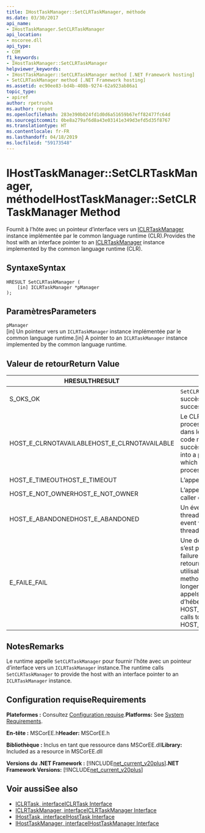 ```yaml
---
title: IHostTaskManager::SetCLRTaskManager, méthode
ms.date: 03/30/2017
api_name:
- IHostTaskManager.SetCLRTaskManager
api_location:
- mscoree.dll
api_type:
- COM
f1_keywords:
- IHostTaskManager::SetCLRTaskManager
helpviewer_keywords:
- IHostTaskManager::SetCLRTaskManager method [.NET Framework hosting]
- SetCLRTaskManager method [.NET Framework hosting]
ms.assetid: ec90ee83-bd4b-408b-9274-62a923ab86a1
topic_type:
- apiref
author: rpetrusha
ms.author: ronpet
ms.openlocfilehash: 283e390b024fd1d0d6a51659b67eff82477fc64d
ms.sourcegitcommit: 0be8a279af6d8a43e03141e349d3efd5d35f8767
ms.translationtype: HT
ms.contentlocale: fr-FR
ms.lasthandoff: 04/18/2019
ms.locfileid: "59173548"
---
```

# <a name="ihosttaskmanagersetclrtaskmanager-method"></a><span data-ttu-id="340d5-102">IHostTaskManager::SetCLRTaskManager, méthode</span><span class="sxs-lookup"><span data-stu-id="340d5-102">IHostTaskManager::SetCLRTaskManager Method</span></span>
<span data-ttu-id="340d5-103">Fournit à l’hôte avec un pointeur d’interface vers un [ICLRTaskManager](../../../../docs/framework/unmanaged-api/hosting/iclrtaskmanager-interface.md) instance implémentée par le common language runtime (CLR).</span><span class="sxs-lookup"><span data-stu-id="340d5-103">Provides the host with an interface pointer to an [ICLRTaskManager](../../../../docs/framework/unmanaged-api/hosting/iclrtaskmanager-interface.md) instance implemented by the common language runtime (CLR).</span></span>  
  
## <a name="syntax"></a><span data-ttu-id="340d5-104">Syntaxe</span><span class="sxs-lookup"><span data-stu-id="340d5-104">Syntax</span></span>  
  
```  
HRESULT SetCLRTaskManager (  
    [in] ICLRTaskManager *pManager  
);  
```  
  
## <a name="parameters"></a><span data-ttu-id="340d5-105">Paramètres</span><span class="sxs-lookup"><span data-stu-id="340d5-105">Parameters</span></span>  
 `pManager`  
 <span data-ttu-id="340d5-106">[in] Un pointeur vers un `ICLRTaskManager` instance implémentée par le common language runtime.</span><span class="sxs-lookup"><span data-stu-id="340d5-106">[in] A pointer to an `ICLRTaskManager` instance implemented by the common language runtime.</span></span>  
  
## <a name="return-value"></a><span data-ttu-id="340d5-107">Valeur de retour</span><span class="sxs-lookup"><span data-stu-id="340d5-107">Return Value</span></span>  
  
|<span data-ttu-id="340d5-108">HRESULT</span><span class="sxs-lookup"><span data-stu-id="340d5-108">HRESULT</span></span>|<span data-ttu-id="340d5-109">Description</span><span class="sxs-lookup"><span data-stu-id="340d5-109">Description</span></span>|  
|-------------|-----------------|  
|<span data-ttu-id="340d5-110">S_OK</span><span class="sxs-lookup"><span data-stu-id="340d5-110">S_OK</span></span>|<span data-ttu-id="340d5-111">`SetCLRTaskManager` retourné avec succès.</span><span class="sxs-lookup"><span data-stu-id="340d5-111">`SetCLRTaskManager` returned successfully.</span></span>|  
|<span data-ttu-id="340d5-112">HOST_E_CLRNOTAVAILABLE</span><span class="sxs-lookup"><span data-stu-id="340d5-112">HOST_E_CLRNOTAVAILABLE</span></span>|<span data-ttu-id="340d5-113">Le CLR n’a pas été chargé dans un processus ou le CLR est dans un état dans lequel il ne peut pas exécuter le code managé ou traiter l’appel avec succès.</span><span class="sxs-lookup"><span data-stu-id="340d5-113">The CLR has not been loaded into a process, or the CLR is in a state in which it cannot run managed code or process the call successfully.</span></span>|  
|<span data-ttu-id="340d5-114">HOST_E_TIMEOUT</span><span class="sxs-lookup"><span data-stu-id="340d5-114">HOST_E_TIMEOUT</span></span>|<span data-ttu-id="340d5-115">L’appel a expiré.</span><span class="sxs-lookup"><span data-stu-id="340d5-115">The call timed out.</span></span>|  
|<span data-ttu-id="340d5-116">HOST_E_NOT_OWNER</span><span class="sxs-lookup"><span data-stu-id="340d5-116">HOST_E_NOT_OWNER</span></span>|<span data-ttu-id="340d5-117">L’appelant ne possède pas le verrou.</span><span class="sxs-lookup"><span data-stu-id="340d5-117">The caller does not own the lock.</span></span>|  
|<span data-ttu-id="340d5-118">HOST_E_ABANDONED</span><span class="sxs-lookup"><span data-stu-id="340d5-118">HOST_E_ABANDONED</span></span>|<span data-ttu-id="340d5-119">Un événement a été annulé alors qu’un thread bloqué ou Fibre l’attendait.</span><span class="sxs-lookup"><span data-stu-id="340d5-119">An event was canceled while a blocked thread or fiber was waiting on it.</span></span>|  
|<span data-ttu-id="340d5-120">E_FAIL</span><span class="sxs-lookup"><span data-stu-id="340d5-120">E_FAIL</span></span>|<span data-ttu-id="340d5-121">Une défaillance catastrophique inconnue s’est produite.</span><span class="sxs-lookup"><span data-stu-id="340d5-121">An unknown catastrophic failure occurred.</span></span> <span data-ttu-id="340d5-122">Lorsqu’une méthode retourne E_FAIL, le CLR n’est plus utilisable au sein du processus.</span><span class="sxs-lookup"><span data-stu-id="340d5-122">When a method returns E_FAIL, the CLR is no longer usable within the process.</span></span> <span data-ttu-id="340d5-123">Les appels suivants aux méthodes d’hébergement retournent HOST_E_CLRNOTAVAILABLE.</span><span class="sxs-lookup"><span data-stu-id="340d5-123">Subsequent calls to hosting methods return HOST_E_CLRNOTAVAILABLE.</span></span>|  
  
## <a name="remarks"></a><span data-ttu-id="340d5-124">Notes</span><span class="sxs-lookup"><span data-stu-id="340d5-124">Remarks</span></span>  
 <span data-ttu-id="340d5-125">Le runtime appelle `SetCLRTaskManager` pour fournir l’hôte avec un pointeur d’interface vers un `ICLRTaskManager` instance.</span><span class="sxs-lookup"><span data-stu-id="340d5-125">The runtime calls `SetCLRTaskManager` to provide the host with an interface pointer to an `ICLRTaskManager` instance.</span></span>  
  
## <a name="requirements"></a><span data-ttu-id="340d5-126">Configuration requise</span><span class="sxs-lookup"><span data-stu-id="340d5-126">Requirements</span></span>  
 <span data-ttu-id="340d5-127">**Plateformes :** Consultez [Configuration requise](../../../../docs/framework/get-started/system-requirements.md).</span><span class="sxs-lookup"><span data-stu-id="340d5-127">**Platforms:** See [System Requirements](../../../../docs/framework/get-started/system-requirements.md).</span></span>  
  
 <span data-ttu-id="340d5-128">**En-tête :** MSCorEE.h</span><span class="sxs-lookup"><span data-stu-id="340d5-128">**Header:** MSCorEE.h</span></span>  
  
 <span data-ttu-id="340d5-129">**Bibliothèque :** Inclus en tant que ressource dans MSCorEE.dll</span><span class="sxs-lookup"><span data-stu-id="340d5-129">**Library:** Included as a resource in MSCorEE.dll</span></span>  
  
 <span data-ttu-id="340d5-130">**Versions du .NET Framework :** [!INCLUDE[net_current_v20plus](../../../../includes/net-current-v20plus-md.md)]</span><span class="sxs-lookup"><span data-stu-id="340d5-130">**.NET Framework Versions:** [!INCLUDE[net_current_v20plus](../../../../includes/net-current-v20plus-md.md)]</span></span>  
  
## <a name="see-also"></a><span data-ttu-id="340d5-131">Voir aussi</span><span class="sxs-lookup"><span data-stu-id="340d5-131">See also</span></span>

- [<span data-ttu-id="340d5-132">ICLRTask, interface</span><span class="sxs-lookup"><span data-stu-id="340d5-132">ICLRTask Interface</span></span>](../../../../docs/framework/unmanaged-api/hosting/iclrtask-interface.md)
- [<span data-ttu-id="340d5-133">ICLRTaskManager, interface</span><span class="sxs-lookup"><span data-stu-id="340d5-133">ICLRTaskManager Interface</span></span>](../../../../docs/framework/unmanaged-api/hosting/iclrtaskmanager-interface.md)
- [<span data-ttu-id="340d5-134">IHostTask, interface</span><span class="sxs-lookup"><span data-stu-id="340d5-134">IHostTask Interface</span></span>](../../../../docs/framework/unmanaged-api/hosting/ihosttask-interface.md)
- [<span data-ttu-id="340d5-135">IHostTaskManager, interface</span><span class="sxs-lookup"><span data-stu-id="340d5-135">IHostTaskManager Interface</span></span>](../../../../docs/framework/unmanaged-api/hosting/ihosttaskmanager-interface.md)
